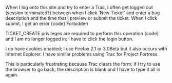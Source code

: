 When I log onto this site and try to enter a Trac, 
I often get logged out (session terminated?) between
when I click 'New Ticket' and enter a bug description
and the time that I preview or submit the ticket.
When I click submit, I get an error 
{code}
Forbidden

TICKET_CREATE privileges are required to perform this operation
{code}
and I am no longer logged in; I have to click the login button.

I do have cookies enabled; I use Firefox 2.1 or 3.0Beta
but it also occurs with Internet Explorer.
I have similar problems using Trac for Project Fortress.

This is particularly frustrating because Trac clears
the form; if I try to use the browser to go back,
the description is blank and I have to type it all in again.

